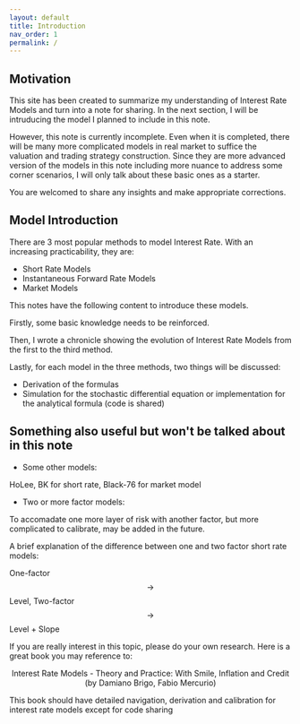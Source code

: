 ```yaml
---
layout: default
title: Introduction
nav_order: 1
permalink: /
---
```


## Motivation

This site has been created to summarize my understanding of Interest Rate Models and turn into a note for sharing. In the next section, I will be intruducing the model I planned to include in this note. 

However, this note is currently incomplete. Even when it is completed, there will be many more complicated models in real market to suffice the valuation and trading strategy construction. Since they are more advanced version of the models in this note including more nuance to address some corner scenarios, I will only talk about these basic ones as a starter. 

You are welcomed to share any insights and make appropriate corrections. 

## Model Introduction

There are 3 most popular methods to model Interest Rate. With an increasing practicability, they are: 
- Short Rate Models 
- Instantaneous Forward Rate Models 
- Market Models

This notes have the following content to introduce these models. 

Firstly, some basic knowledge needs to be reinforced. 

Then, I wrote a chronicle showing the evolution of Interest Rate Models from the first to the third method. 

Lastly, for each model in the three methods, two things will be discussed: 
- Derivation of the formulas
- Simulation for the stochastic differential equation or implementation for the analytical formula (code is shared) 

## Something also useful but won't be talked about in this note 

- Some other models: 

HoLee, BK for short rate, Black-76 for market model

- Two or more factor models: 

To accomadate one more layer of risk with another factor, but more complicated to calibrate, may be added in the future. 

A brief explanation of the difference between one and two factor short rate models: 

One-factor $$\to$$ Level, Two-factor $$\to$$ Level + Slope 

If you are really interest in this topic, please do your own research. Here is a great book you may reference to: 

$$\text{Interest Rate Models - Theory and Practice: With Smile, Inflation and Credit (by Damiano Brigo, Fabio Mercurio)}$$

This book should have detailed navigation, derivation and calibration for interest rate models except for code sharing 

